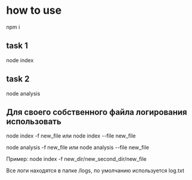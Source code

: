 # how to use

npm i

## task 1

node index

## task 2

node analysis

## Для своего собственного файла логирования иcпользовать

node index -f new_file или node index --file new_file

node analysis -f new_file или node analysis --file new_file

Пример:
node index -f new_dir/new_second_dir/new_file

Все логи находятся в папке /logs, по умолчанию используется log.txt
